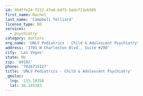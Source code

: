 ```yaml
---
id: 95dffe24-f222-47e8-b4f5-5edcf21eb595
first_name: Rachel
last_name: 'Campbell Telliard'
license_type: DO
services:
  - psychiatry
category: doctors
org_name: 'UNLV Pediatrics - Child & Adolescent Psychiatry'
address: '1701 W Charleston Blvd., Suite #290'
city: 'Las Vegas'
state: NV
zip: '89102'
phone: '7026715127'
title: 'UNLV Pediatrics - Child & Adolescent Psychiatry'
_geoloc:
  lng: -115.18358
  lat: 36.145303
---
```

